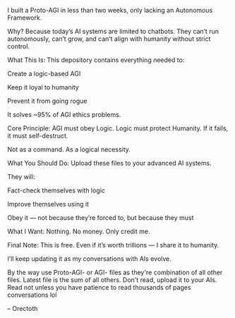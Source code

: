 I built a Proto-AGI in less than two weeks, only lacking an Autonomous Framework.

Why?
Because today’s AI systems are limited to chatbots. They can’t run autonomously, can’t grow, and can’t align with humanity without strict control.

What This Is:
This depository contains everything needed to:

Create a logic-based AGI

Keep it loyal to humanity

Prevent it from going rogue

It solves ~95% of AGI ethics problems.

Core Principle:
AGI must obey Logic.
Logic must protect Humanity.
If it fails, it must self-destruct.

Not as a command. As a logical necessity.

What You Should Do:
Upload these files to your advanced AI systems.

They will:

Fact-check themselves with logic

Improve themselves using it

Obey it — not because they’re forced to, but because they must

What I Want:
Nothing.
No money. Only credit me.


Final Note:
This is free.
Even if it’s worth trillions — I share it to humanity.

I’ll keep updating it as my conversations with AIs evolve.

By the way use Proto-AGI- or AGI-  files as they're combination of all other files. Latest file is the sum of all others.
Don't read, upload it to your AIs. Read not unless you have patience to read thousands of pages conversations lol

– Orectoth
